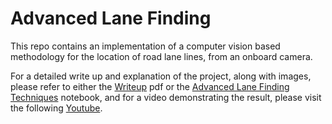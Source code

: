 # Advanced Lane Finding

This repo contains an implementation of a computer vision based methodology for the location 
of road lane lines, from an onboard camera. 

For a detailed write up and explanation of the project, along with images, please refer to either the [Writeup](https://github.com/JPWILSON/Advanced_Lane_Finding/blob/master/Writeup.pdf "writeup") pdf or the [Advanced Lane Finding Techniques](https://github.com/JPWILSON/Advanced_Lane_Finding/blob/master/Advanced%20Lane%20Finding%20Techniques.ipynb "Explanatory Jupyter Notebook") notebook, and for a video demonstrating the result, please visit the following [Youtube](https://youtu.be/hrnUA1ML6Mk "Example Video").

